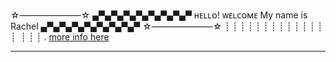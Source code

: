 
☆―――――――☆
▄▀▄▀▄▀▄▀▄▀▄▀▄▀▄▀
ʜᴇʟʟᴏ! ᴡᴇʟᴄᴏᴍᴇ
My name is Rachel
▄▀▄▀▄▀▄▀▄▀▄▀▄▀▄▀
☆―――――――☆
┊ ┊ ┊ ┊ ┊ 
┊ ┊ ┊ ┊ 
┊ ┊ ┊ 
┊ ┊ ︎
┊ ┊ 
┊ . 
[more info here](https://racheltong29.github.io)
___
